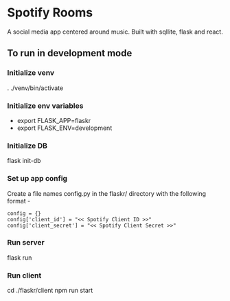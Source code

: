 # Spotify Rooms

A social media app centered around music. Built with sqllite, flask and react.

## To run in development mode

### Initialize venv

. ./venv/bin/activate

### Initialize env variables

- export FLASK_APP=flaskr
- export FLASK_ENV=development

### Initialize DB

flask init-db

### Set up app config

Create a file names config.py in the flaskr/ directory with the following format - 
```
config = {}
config['client_id'] = "<< Spotify Client ID >>"
config['client_secret'] = "<< Spotify Client Secret >>"
```

### Run server

flask run

### Run client

cd ./flaskr/client
npm run start
